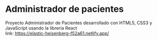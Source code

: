 # Administrador de pacientes
Proyecto Administrador de Pacientes desarrollado con HTML5, CSS3 y JavaScript  usando la librería React  
link: https://elastic-heisenberg-f52a61.netlify.app/
